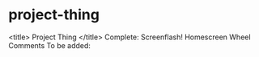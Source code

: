 # project-thing
&lt;title> Project Thing &lt;/title>
Complete:
Screenflash!
Homescreen
Wheel
Comments
To be added:
